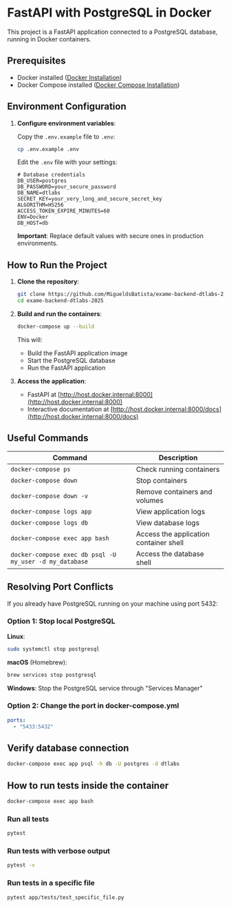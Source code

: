 # FastAPI with PostgreSQL in Docker

This project is a FastAPI application connected to a PostgreSQL database, running in Docker containers.

## Prerequisites

- Docker installed ([Docker Installation](https://docs.docker.com/get-docker/))
- Docker Compose installed ([Docker Compose Installation](https://docs.docker.com/compose/install/))

## Environment Configuration

1. **Configure environment variables**:

   Copy the `.env.example` file to `.env`:
   ```bash
   cp .env.example .env
   ```

   Edit the `.env` file with your settings:
   ```properties
   # Database credentials
   DB_USER=postgres
   DB_PASSWORD=your_secure_password
   DB_NAME=dtlabs
   SECRET_KEY=your_very_long_and_secure_secret_key
   ALGORITHM=HS256
   ACCESS_TOKEN_EXPIRE_MINUTES=60
   ENV=Docker
   DB_HOST=db
   ```
   
   **Important**: Replace default values with secure ones in production environments.

## How to Run the Project

1. **Clone the repository**:
    ```bash
    git clone https://github.com/MigueldsBatista/exame-backend-dtlabs-2025.git
    cd exame-backend-dtlabs-2025
    ```

2. **Build and run the containers**:
    ```bash
    docker-compose up --build
    ```

    This will:
    - Build the FastAPI application image
    - Start the PostgreSQL database
    - Run the FastAPI application

3. **Access the application**:
    - FastAPI at [http://host.docker.internal:8000](http://host.docker.internal:8000)
    - Interactive documentation at [http://host.docker.internal:8000/docs](http://host.docker.internal:8000/docs)

## Useful Commands

| Command | Description |
|---------|-------------|
| `docker-compose ps` | Check running containers |
| `docker-compose down` | Stop containers |
| `docker-compose down -v` | Remove containers and volumes |
| `docker-compose logs app` | View application logs |
| `docker-compose logs db` | View database logs |
| `docker-compose exec app bash` | Access the application container shell |
| `docker-compose exec db psql -U my_user -d my_database` | Access the database shell |

## Resolving Port Conflicts

If you already have PostgreSQL running on your machine using port 5432:

### Option 1: Stop local PostgreSQL

**Linux**:
```bash
sudo systemctl stop postgresql
```

**macOS** (Homebrew):
```bash
brew services stop postgresql
```

**Windows**:
Stop the PostgreSQL service through "Services Manager"

### Option 2: Change the port in docker-compose.yml

```yaml
ports:
  - "5433:5432"
```

## Verify database connection
```bash
docker-compose exec app psql -h db -U postgres -d dtlabs
```

## How to run tests inside the container
```bash
docker-compose exec app bash
```

### Run all tests
```bash
pytest

```
### Run tests with verbose output
```bash
pytest -v
```

### Run tests in a specific file
```bash
pytest app/tests/test_specific_file.py
```

